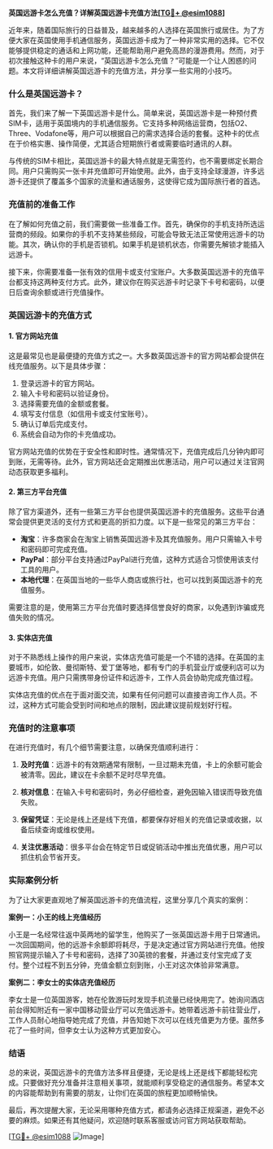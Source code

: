 **英国远游卡怎么充值？详解英国远游卡充值方法[[TG💪+ @esim1088](https://t.me/s/esim1088)]**

近年来，随着国际旅行的日益普及，越来越多的人选择在英国旅行或居住。为了方便大家在英国使用手机通信服务，英国远游卡成为了一种非常实用的选择。它不仅能够提供稳定的通话和上网功能，还能帮助用户避免高昂的漫游费用。然而，对于初次接触这种卡的用户来说，“英国远游卡怎么充值？”可能是一个让人困惑的问题。本文将详细讲解英国远游卡的充值方法，并分享一些实用的小技巧。

### 什么是英国远游卡？

首先，我们来了解一下英国远游卡是什么。简单来说，英国远游卡是一种预付费SIM卡，适用于英国境内的手机通信服务。它支持多种网络运营商，包括O2、Three、Vodafone等，用户可以根据自己的需求选择合适的套餐。这种卡的优点在于价格实惠、操作简便，尤其适合短期旅行者或需要临时通讯的人群。

与传统的SIM卡相比，英国远游卡的最大特点就是无需签约，也不需要绑定长期合同。用户只需购买一张卡并充值即可开始使用。此外，由于支持全球漫游，许多远游卡还提供了覆盖多个国家的流量和通话服务，这使得它成为国际旅行者的首选。

### 充值前的准备工作

在了解如何充值之前，我们需要做一些准备工作。首先，确保你的手机支持所选运营商的频段。如果你的手机不支持某些频段，可能会导致无法正常使用远游卡的功能。其次，确认你的手机是否锁机。如果手机是锁机状态，你需要先解锁才能插入远游卡。

接下来，你需要准备一张有效的信用卡或支付宝账户。大多数英国远游卡的充值平台都支持这两种支付方式。此外，建议你在购买远游卡时记录下卡号和密码，以便日后查询余额或进行充值操作。

### 英国远游卡的充值方式

#### 1. 官方网站充值

这是最常见也是最便捷的充值方式之一。大多数英国远游卡的官方网站都会提供在线充值服务。以下是具体步骤：

1. 登录远游卡的官方网站。
2. 输入卡号和密码以验证身份。
3. 选择需要充值的金额或套餐。
4. 填写支付信息（如信用卡或支付宝账号）。
5. 确认订单后完成支付。
6. 系统会自动为你的卡充值成功。

官方网站充值的优势在于安全性和即时性。通常情况下，充值完成后几分钟内即可到账，无需等待。此外，官方网站还会定期推出优惠活动，用户可以通过关注官网动态获取更多福利。

#### 2. 第三方平台充值

除了官方渠道外，还有一些第三方平台也提供英国远游卡的充值服务。这些平台通常会提供更灵活的支付方式和更高的折扣力度。以下是一些常见的第三方平台：

- **淘宝**：许多商家会在淘宝上销售英国远游卡及其充值服务。用户只需输入卡号和密码即可完成充值。
- **PayPal**：部分平台支持通过PayPal进行充值，这种方式适合习惯使用该支付工具的用户。
- **本地代理**：在英国当地的一些华人商店或旅行社，也可以找到英国远游卡的充值服务。

需要注意的是，使用第三方平台充值时要选择信誉良好的商家，以免遇到诈骗或充值失败的情况。

#### 3. 实体店充值

对于不熟悉线上操作的用户来说，实体店充值可能是一个不错的选择。在英国的主要城市，如伦敦、曼彻斯特、爱丁堡等地，都有专门的手机营业厅或便利店可以为远游卡充值。用户只需携带身份证件和远游卡，工作人员会协助完成充值过程。

实体店充值的优点在于面对面交流，如果有任何问题可以直接咨询工作人员。不过，这种方式可能会受到时间和地点的限制，因此建议提前规划好行程。

### 充值时的注意事项

在进行充值时，有几个细节需要注意，以确保充值顺利进行：

1. **及时充值**：远游卡的有效期通常有限制，一旦过期未充值，卡上的余额可能会被清零。因此，建议在卡余额不足时尽早充值。
   
2. **核对信息**：在输入卡号和密码时，务必仔细检查，避免因输入错误而导致充值失败。

3. **保留凭证**：无论是线上还是线下充值，都要保存好相关的充值记录或收据，以备后续查询或维权使用。

4. **关注优惠活动**：很多平台会在特定节日或促销活动中推出充值优惠，用户可以抓住机会节省开支。

### 实际案例分析

为了让大家更直观地了解英国远游卡的充值流程，这里分享几个真实的案例：

**案例一：小王的线上充值经历**

小王是一名经常往返中英两地的留学生，他购买了一张英国远游卡用于日常通讯。一次回国期间，他的远游卡余额即将耗尽，于是决定通过官方网站进行充值。他按照官网提示输入了卡号和密码，选择了30英镑的套餐，并通过支付宝完成了支付。整个过程不到五分钟，充值金额立刻到账，小王对这次体验非常满意。

**案例二：李女士的实体店充值经历**

李女士是一位英国游客，她在伦敦游玩时发现手机流量已经快用完了。她询问酒店前台得知附近有一家中国移动营业厅可以充值远游卡。她带着远游卡前往营业厅，工作人员耐心地指导她完成了充值，并告知她下次可以在线充值更为方便。虽然多花了一些时间，但李女士认为这种方式更加安心。

### 结语

总的来说，英国远游卡的充值方法多样且便捷，无论是线上还是线下都能轻松完成。只要做好充分准备并注意相关事项，就能顺利享受稳定的通信服务。希望本文的内容能帮助到有需要的朋友，让你们在英国的旅程更加顺畅愉快。

最后，再次提醒大家，无论采用哪种充值方式，都请务必选择正规渠道，避免不必要的麻烦。如果还有其他疑问，欢迎随时联系客服或访问官方网站获取帮助。

[[TG💪+ @esim1088](https://t.me/s/esim1088) ![Image](https://i.postimg.cc/4NQfJmqS/Snipaste-2025-05-13-00-14-12.png)]